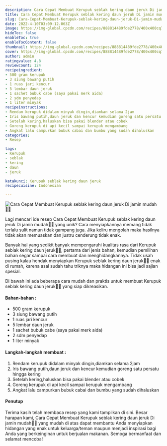 ```yaml
---
description: Cara Cepat Membuat Kerupuk seblak kering daun jeruk Di jamin mudah"
title: Cara Cepat Membuat Kerupuk seblak kering daun jeruk Di jamin mudah
slug: Cara-Cepat-Membuat-Kerupuk-seblak-kering-daun-jeruk-Di-jamin-mudah
date: 2022-4-10T03:09:12.063Z
image: https://img-global.cpcdn.com/recipes/888814489fde2778/400x400cq70/photo.jpg
hideToc: false
enableToc: true
enableTocContent: false
thumbnail: https://img-global.cpcdn.com/recipes/888814489fde2778/400x400cq70/photo.jpg
cover: https://img-global.cpcdn.com/recipes/888814489fde2778/400x400cq70/photo.jpg
author: admin
ratingvalue: 4.8
reviewcount: 124
recipeingredient:
- 500 gram kerupuk
- 3 siung bawang putih
- 1 ruas jari kencur
- 5 lembar daun jeruk
- 1 sachet bubuk cabe (saya pakai merk aida)
- 2 sdm penyedap
- 1 liter minyak
recipeinstructions:
- Rendam kerupuk didalam minyak dingin,diamkan selama 2jam
- Iris bawang putih,daun jeruk dan kencur kemudian goreng satu persatu hingga kering
- Setelah kering,haluskan bisa pakai blender atau cobek
- Goreng kerupuk di api kecil sampai kerupuk mengambang
- Angkat lalu campurkan bubuk cabai dan bumbu yang sudah dihaluskan
categories:
- Resep

tags:
- Kerupuk
- seblak
- kering
- daun
- jeruk

katakunci: Kerupuk seblak kering daun jeruk
recipecuisine: Indonesian

---
```


![Cara Cepat Membuat Kerupuk seblak kering daun jeruk Di jamin mudah👩‍🍳](https://img-global.cpcdn.com/recipes/888814489fde2778/400x400cq70/photo.jpg)

Lagi mencari ide resep Cara Cepat Membuat Kerupuk seblak kering daun jeruk Di jamin mudah👩‍🍳 yang unik? Cara menyiapkannya memang tidak terlalu sulit namun tidak gampang juga. Jika keliru mengolah maka hasilnya tidak akan memuaskan dan justru cenderung tidak enak.

Banyak hal yang sedikit banyak mempengaruhi kualitas rasa dari Kerupuk seblak kering daun jeruk👩‍🍳, pertama dari jenis bahan, kemudian pemilihan bahan segar sampai cara membuat dan menghidangkannya. Tidak usah pusing kalau hendak menyiapkan Kerupuk seblak kering daun jeruk👩‍🍳 enak di rumah, karena asal sudah tahu triknya maka hidangan ini bisa jadi sajian spesial.

Di bawah ini ada beberapa cara mudah dan praktis untuk membuat Kerupuk seblak kering daun jeruk👩‍🍳 yang siap dikreasikan.

<!--inarticleads1-->

#### Bahan-bahan :

- 500 gram kerupuk
- 3 siung bawang putih
- 1 ruas jari kencur
- 5 lembar daun jeruk
- 1 sachet bubuk cabe (saya pakai merk aida)
- 2 sdm penyedap
- 1 liter minyak

<!--inarticleads2-->

#### Langkah-langkah membuat :

1. Rendam kerupuk didalam minyak dingin,diamkan selama 2jam
1. Iris bawang putih,daun jeruk dan kencur kemudian goreng satu persatu hingga kering
1. Setelah kering,haluskan bisa pakai blender atau cobek
1. Goreng kerupuk di api kecil sampai kerupuk mengambang
1. Angkat lalu campurkan bubuk cabai dan bumbu yang sudah dihaluskan

#### Penutup

Terima kasih telah membaca resep yang kami tampilkan di sini. Besar harapan kami, Cara Cepat Membuat Kerupuk seblak kering daun jeruk Di jamin mudah👩‍🍳 yang mudah di atas dapat membantu Anda menyiapkan hidangan yang enak untuk keluarga/teman maupun menjadi inspirasi bagi Anda yang berkeinginan untuk berjualan makanan. Semoga bermanfaat dan selamat mencoba!